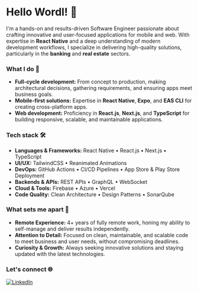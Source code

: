 # Hello Wordl! 👋 

I'm a hands-on and results-driven Software Engineer passionate about crafting innovative and user-focused applications for mobile and web. With expertise in **React Native** and a deep understanding of modern development workflows, I specialize in delivering high-quality solutions, particularly in the **banking** and **real estate** sectors.

### What I do 🚀
- **Full-cycle development:** From concept to production, making architectural decisions, gathering requirements, and ensuring apps meet business goals.
- **Mobile-first solutions:** Expertise in **React Native**, **Expo**, and **EAS CLI** for creating cross-platform apps.
- **Web development:** Proficiency in **React.js**, **Next.js**, and **TypeScript** for building responsive, scalable, and maintainable applications.

### Tech stack 🛠️
- **Languages & Frameworks:** React Native • React.js • Next.js • TypeScript
- **UI/UX:** TailwindCSS • Reanimated Animations
- **DevOps:** GitHub Actions • CI/CD Pipelines • App Store & Play Store Deployment
- **Backends & APIs:** REST APIs • GraphQL • WebSocket
- **Cloud & Tools:** Firebase • Azure • Vercel
- **Code Quality:** Clean Architecture • Design Patterns • SonarQube

### What sets me apart 🎯
- **Remote Experience:** 4+ years of fully remote work, honing my ability to self-manage and deliver results independently.
- **Attention to Detail:** Focused on clean, maintainable, and scalable code to meet business and user needs, without compromising deadlines.
- **Curiosity & Growth:** Always seeking innovative solutions and staying updated with the latest technologies.

### Let's connect 🌐
[![LinkedIn](https://img.shields.io/badge/LinkedIn-thiagomunich-blue?style=for-the-badge&logo=linkedin)](https://www.linkedin.com/in/thiagomunich/)

